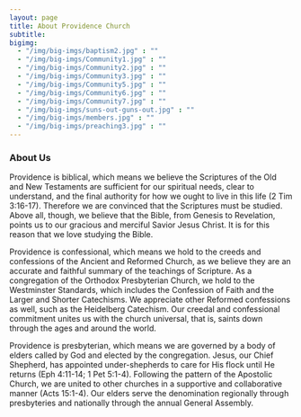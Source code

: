 ```yaml
---
layout: page
title: About Providence Church
subtitle:
bigimg:
  - "/img/big-imgs/baptism2.jpg" : ""
  - "/img/big-imgs/Community1.jpg" : ""
  - "/img/big-imgs/Community2.jpg" : ""
  - "/img/big-imgs/Community3.jpg" : ""
  - "/img/big-imgs/Community5.jpg" : ""
  - "/img/big-imgs/Community6.jpg" : ""
  - "/img/big-imgs/Community7.jpg" : ""
  - "/img/big-imgs/suns-out-guns-out.jpg" : ""
  - "/img/big-imgs/members.jpg" : ""
  - "/img/big-imgs/preaching3.jpg" : ""
---
```


### About Us

Providence is biblical, which means we believe the Scriptures of the Old and New Testaments are sufficient for our spiritual needs, clear to understand, and the final authority for how we ought to live in this life (2 Tim 3:16-17).  Therefore we are convinced that the Scriptures must be studied.  Above all, though, we believe that the Bible, from Genesis to Revelation, points us to our gracious and merciful Savior Jesus Christ.  It is for this reason that we love studying the Bible.

Providence is confessional, which means we hold to the creeds and confessions of the Ancient and Reformed Church, as we believe they are an accurate and faithful summary of the teachings of Scripture.  As a congregation of the Orthodox Presbyterian Church, we hold to the Westminster Standards, which includes the Confession of Faith and the Larger and Shorter Catechisms.  We appreciate other Reformed confessions as well, such as the Heidelberg Catechism.  Our creedal and confessional commitment unites us with the church universal, that is, saints down through the ages and around the world.

Providence is presbyterian, which means we are governed by a body of elders called by God and elected by the congregation.  Jesus, our Chief Shepherd, has appointed under-shepherds to care for His flock until He returns (Eph 4:11-14; 1 Pet 5:1-4).  Following the pattern of the Apostolic Church, we are united to other churches in a supportive and collaborative manner (Acts 15:1-4).  Our elders serve the denomination regionally through presbyteries and nationally through the annual General Assembly.
